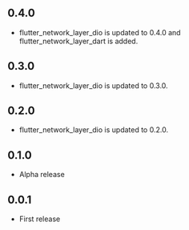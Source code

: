 ## 0.4.0

* flutter_network_layer_dio is updated to 0.4.0 and flutter_network_layer_dart is added.

## 0.3.0

* flutter_network_layer_dio is updated to 0.3.0.

## 0.2.0

* flutter_network_layer_dio is updated to 0.2.0.

## 0.1.0

* Alpha release

## 0.0.1

* First release
